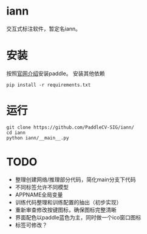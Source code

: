 # iann
交互式标注软件，暂定名iann。

# 安装
按照[官网介绍](https://www.paddlepaddle.org.cn/install/quick)安装paddle。
安装其他依赖
```shell
pip install -r requirements.txt
```

# 运行
```shell
git clone https://github.com/PaddleCV-SIG/iann/
cd iann
python iann/__main__.py
```

# TODO

- 整理创建网络/推理部分代码，简化main分支下代码
- 不同标签允许不同模型
- APPNAME全局变量
- 训练代码整理和训练配置的抽出（初步实现）
- 重新审查修改按键图标，确保图标完整清晰
- 界面配色以paddle蓝色为主，同时做一个ico窗口图标
- 标签可修改？
